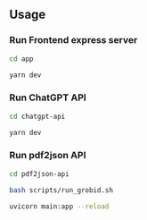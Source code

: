 ## Usage

### Run Frontend express server

```zsh
cd app 
```
```zsh
yarn dev
```


### Run ChatGPT API

```zsh
cd chatgpt-api 
```
```zsh
yarn dev
```

### Run pdf2json API

```zsh
cd pdf2json-api 
```
```zsh
bash scripts/run_grobid.sh
```
```zsh
uvicorn main:app --reload
```
